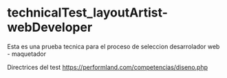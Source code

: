 # technicalTest_layoutArtist-webDeveloper
Esta es una prueba tecnica para el proceso de seleccion desarrolador web - maquetador

Directrices del test https://performland.com/competencias/diseno.php 
